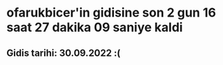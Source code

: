 # ofarukbicer'in gidisine son 2 gun 16 saat 27 dakika 09 saniye kaldi

## Gidis tarihi: 30.09.2022 :(